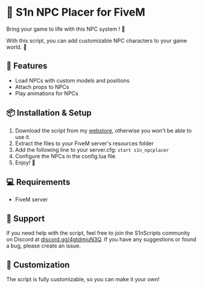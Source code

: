 # 🚀 S1n NPC Placer for FiveM

Bring your game to life with this NPC system ! 🤖

With this script, you can add customizable NPC characters to your game world. 🧔

## 🔧 Features
- Load NPCs with custom models and positions
- Attach props to NPCs
- Play animations for NPCs

## 📦 Installation & Setup
1. Download the script from my [webstore](https://store.s1nscripts.com), otherwise you won't be able to use it.
2. Extract the files to your FiveM server's resources folder
3. Add the following line to your server.cfg: `start s1n_npcplacer`
4. Configure the NPCs in the config.lua file
5. Enjoy! 🎉

## 💻 Requirements
- FiveM server

## 💬 Support
If you need help with the script, feel free to join the S1nScripts community on Discord at [discord.gg/4gtdmjuN3Q](https://discord.gg/4gtdmjuN3Q). 
If you have any suggestions or found a bug, please create an issue.

## 🎨 Customization
The script is fully customizable, so you can make it your own!
